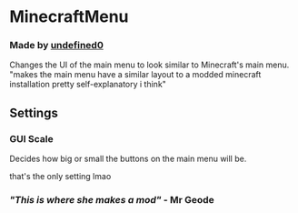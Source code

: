 # MinecraftMenu
### Made by [undefined0](user:13351341)
Changes the UI of the main menu to look similar to Minecraft's main menu. <br>
"makes the main menu have a similar layout to a modded minecraft installation pretty self-explanatory i think"

## Settings
### GUI Scale
Decides how big or small the buttons on the main menu will be.<br>

that's the only setting lmao

### _"This is where she makes a mod"_ - Mr Geode
